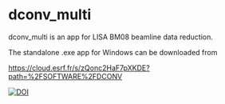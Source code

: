 # dconv_multi
dconv_multi is an app for LISA BM08 beamline data reduction. 

The standalone .exe app for Windows can be downloaded from

https://cloud.esrf.fr/s/zQonc2HaF7pXKDE?path=%2FSOFTWARE%2FDCONV

[![DOI](https://zenodo.org/badge/712329511.svg)](https://zenodo.org/doi/10.5281/zenodo.10058600)
